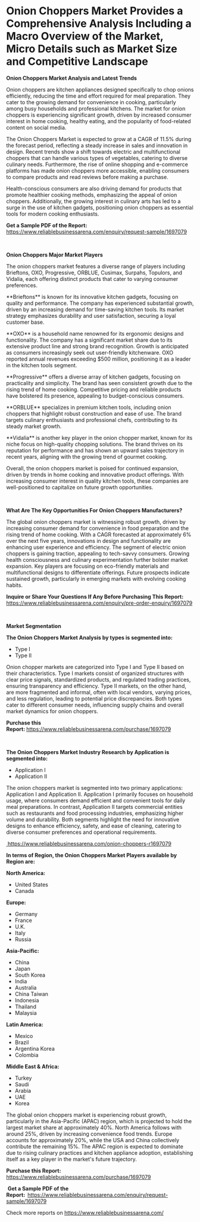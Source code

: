<p><h1>Onion Choppers Market Provides a Comprehensive Analysis Including a Macro Overview of the Market, Micro Details such as Market Size and Competitive Landscape</h1></p><p><strong>Onion Choppers Market Analysis and Latest Trends</strong></p>
<p><p>Onion choppers are kitchen appliances designed specifically to chop onions efficiently, reducing the time and effort required for meal preparation. They cater to the growing demand for convenience in cooking, particularly among busy households and professional kitchens. The market for onion choppers is experiencing significant growth, driven by increased consumer interest in home cooking, healthy eating, and the popularity of food-related content on social media.</p><p>The Onion Choppers Market is expected to grow at a CAGR of 11.5% during the forecast period, reflecting a steady increase in sales and innovation in design. Recent trends show a shift towards electric and multifunctional choppers that can handle various types of vegetables, catering to diverse culinary needs. Furthermore, the rise of online shopping and e-commerce platforms has made onion choppers more accessible, enabling consumers to compare products and read reviews before making a purchase.</p><p>Health-conscious consumers are also driving demand for products that promote healthier cooking methods, emphasizing the appeal of onion choppers. Additionally, the growing interest in culinary arts has led to a surge in the use of kitchen gadgets, positioning onion choppers as essential tools for modern cooking enthusiasts.</p></p>
<p><strong>Get a Sample PDF of the Report:&nbsp;</strong> <a href="https://www.reliablebusinessarena.com/enquiry/request-sample/1697079?utm_campaign=2146&utm_medium=2&utm_source=Github&utm_content=ia&utm_term=27032025&utm_id=onion-choppers">https://www.reliablebusinessarena.com/enquiry/request-sample/1697079</a></p>
<p>&nbsp;</p>
<p><strong>Onion Choppers Major Market Players</strong></p>
<p><p>The onion choppers market features a diverse range of players including Brieftons, OXO, Progressive, ORBLUE, Cusimax, Surpahs, Topulors, and Vidalia, each offering distinct products that cater to varying consumer preferences.</p><p>**Brieftons** is known for its innovative kitchen gadgets, focusing on quality and performance. The company has experienced substantial growth, driven by an increasing demand for time-saving kitchen tools. Its market strategy emphasizes durability and user satisfaction, securing a loyal customer base.</p><p>**OXO** is a household name renowned for its ergonomic designs and functionality. The company has a significant market share due to its extensive product line and strong brand recognition. Growth is anticipated as consumers increasingly seek out user-friendly kitchenware. OXO reported annual revenues exceeding $500 million, positioning it as a leader in the kitchen tools segment.</p><p>**Progressive** offers a diverse array of kitchen gadgets, focusing on practicality and simplicity. The brand has seen consistent growth due to the rising trend of home cooking. Competitive pricing and reliable products have bolstered its presence, appealing to budget-conscious consumers.</p><p>**ORBLUE** specializes in premium kitchen tools, including onion choppers that highlight robust construction and ease of use. The brand targets culinary enthusiasts and professional chefs, contributing to its steady market growth.</p><p>**Vidalia** is another key player in the onion chopper market, known for its niche focus on high-quality chopping solutions. The brand thrives on its reputation for performance and has shown an upward sales trajectory in recent years, aligning with the growing trend of gourmet cooking.</p><p>Overall, the onion choppers market is poised for continued expansion, driven by trends in home cooking and innovative product offerings. With increasing consumer interest in quality kitchen tools, these companies are well-positioned to capitalize on future growth opportunities.</p></p>
<p>&nbsp;</p>
<p><strong>What Are The Key Opportunities For Onion Choppers Manufacturers?</strong></p>
<p><p>The global onion choppers market is witnessing robust growth, driven by increasing consumer demand for convenience in food preparation and the rising trend of home cooking. With a CAGR forecasted at approximately 6% over the next five years, innovations in design and functionality are enhancing user experience and efficiency. The segment of electric onion choppers is gaining traction, appealing to tech-savvy consumers. Growing health consciousness and culinary experimentation further bolster market expansion. Key players are focusing on eco-friendly materials and multifunctional designs to differentiate offerings. Future prospects indicate sustained growth, particularly in emerging markets with evolving cooking habits.</p></p>
<p><strong>Inquire or Share Your Questions If Any Before Purchasing This Report:</strong> <a href="https://www.reliablebusinessarena.com/enquiry/pre-order-enquiry/1697079?utm_campaign=2146&utm_medium=2&utm_source=Github&utm_content=ia&utm_term=27032025&utm_id=onion-choppers">https://www.reliablebusinessarena.com/enquiry/pre-order-enquiry/1697079</a></p>
<p>&nbsp;</p>
<p><strong>Market Segmentation</strong></p>
<p><strong>The Onion Choppers Market Analysis by types is segmented into:</strong></p>
<p><ul><li>Type I</li><li>Type II</li></ul></p>
<p><p>Onion chopper markets are categorized into Type I and Type II based on their characteristics. Type I markets consist of organized structures with clear price signals, standardized products, and regulated trading practices, ensuring transparency and efficiency. Type II markets, on the other hand, are more fragmented and informal, often with local vendors, varying prices, and less regulation, leading to potential price discrepancies. Both types cater to different consumer needs, influencing supply chains and overall market dynamics for onion choppers.</p></p>
<p><strong>Purchase this Report:&nbsp;</strong><a href="https://www.reliablebusinessarena.com/purchase/1697079?utm_campaign=2146&utm_medium=2&utm_source=Github&utm_content=ia&utm_term=27032025&utm_id=onion-choppers">https://www.reliablebusinessarena.com/purchase/1697079</a></p>
<p>&nbsp;</p>
<p><strong>The Onion Choppers Market Industry Research by Application is segmented into:</strong></p>
<p><ul><li>Application I</li><li>Application II</li></ul></p>
<p><p>The onion choppers market is segmented into two primary applications: Application I and Application II. Application I primarily focuses on household usage, where consumers demand efficient and convenient tools for daily meal preparations. In contrast, Application II targets commercial entities such as restaurants and food processing industries, emphasizing higher volume and durability. Both segments highlight the need for innovative designs to enhance efficiency, safety, and ease of cleaning, catering to diverse consumer preferences and operational requirements.</p></p>
<p><a href="https://www.reliablebusinessarena.com/onion-choppers-r1697079?utm_campaign=2146&utm_medium=2&utm_source=Github&utm_content=ia&utm_term=27032025&utm_id=onion-choppers">&nbsp;https://www.reliablebusinessarena.com/onion-choppers-r1697079</a></p>
<p><strong>In terms of Region, the Onion Choppers Market Players available by Region are:</strong></p>
<p>
    <p> <strong> North America: </strong>
        <ul>
            <li>United States</li>
            <li>Canada</li>
        </ul>
        </p> 
    <p> <strong> Europe: </strong>
        <ul>
            <li>Germany</li>
            <li>France</li>
            <li>U.K.</li>
            <li>Italy</li>
            <li>Russia</li>
        </ul>
        </p> 
    <p> <strong> Asia-Pacific: </strong>
        <ul>
            <li>China</li>
            <li>Japan</li>
            <li>South Korea</li>
            <li>India</li>
            <li>Australia</li>
            <li>China Taiwan</li>
            <li>Indonesia</li>
            <li>Thailand</li>
            <li>Malaysia</li>
        </ul>
        </p> 
    <p> <strong> Latin America: </strong>
        <ul>
            <li>Mexico</li>
            <li>Brazil</li>
            <li>Argentina Korea</li>
            <li>Colombia</li>
        </ul>
        </p> 
    <p> <strong> Middle East & Africa: </strong>
        <ul>
            <li>Turkey</li>
            <li>Saudi</li>
            <li>Arabia</li>
            <li>UAE</li>
            <li>Korea</li>
        </ul>
    </p>
    </p>
<p><p>The global onion choppers market is experiencing robust growth, particularly in the Asia-Pacific (APAC) region, which is projected to hold the largest market share at approximately 40%. North America follows with around 25%, driven by increasing convenience food trends. Europe accounts for approximately 20%, while the USA and China collectively contribute the remaining 15%. The APAC region is expected to dominate due to rising culinary practices and kitchen appliance adoption, establishing itself as a key player in the market's future trajectory.</p></p>
<p><strong>Purchase this Report: </strong><a href="https://www.reliablebusinessarena.com/purchase/1697079?utm_campaign=2146&utm_medium=2&utm_source=Github&utm_content=ia&utm_term=27032025&utm_id=onion-choppers">https://www.reliablebusinessarena.com/purchase/1697079</a></p>
<p>&nbsp;<strong>Get a Sample PDF of the Report:&nbsp;&nbsp;</strong><a href="https://www.reliablebusinessarena.com/enquiry/request-sample/1697079?utm_campaign=2146&utm_medium=2&utm_source=Github&utm_content=ia&utm_term=27032025&utm_id=onion-choppers">https://www.reliablebusinessarena.com/enquiry/request-sample/1697079</a></p>
<p><strong></strong></p>
<p>Check more reports on <a href="https://www.reliablebusinessarena.com/?utm_campaign=2146&utm_medium=2&utm_source=Github&utm_content=ia&utm_term=27032025&utm_id=onion-choppers">https://www.reliablebusinessarena.com/</a></p>